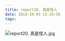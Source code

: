 ```yaml
---
title: report20. 真是怪人
date: 2014-10-03 13:29:58
tags:
---
```

![report20. 真是怪人.jpg](https://i.loli.net/2018/03/23/5ab4c3284d094.jpg)
